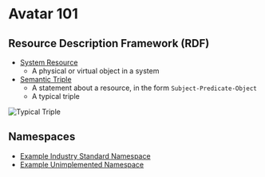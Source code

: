 # Avatar 101

## Resource Description Framework (RDF)
- [System Resource](https://en.wikipedia.org/wiki/System_resource)
    - A physical or virtual object in a system
- [Semantic Triple](https://en.wikipedia.org/wiki/Semantic_triple)
    - A statement about a resource, in the form `Subject-Predicate-Object`
    - A typical triple

![Typical Triple](https://g.gravizo.com/source?https%3A%2F%2Fraw.githubusercontent.com%2FMBetters%2Favatar101%2Fmaster%2Fgraphs%2Ftypical_triple.gv)

## Namespaces
- [Example Industry Standard Namespace](http://www.w3.org/2001/XMLSchema#)
- [Example Unimplemented Namespace](http://www.cubrc.org/avatar#)
